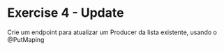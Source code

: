 # Exercise 4 - Update

Crie um endpoint para atualizar um Producer da lista existente, usando o @PutMaping